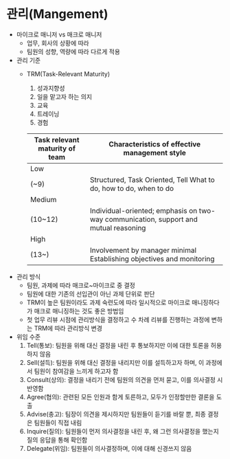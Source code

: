 # 관리(Mangement)

- 마이크로 매니저 vs 매크로 매니저
    - 업무, 회사의 상황에 따라
    - 팀원의 성향, 역량에 따라 다르게 적용
- 관리 기준
    - TRM(Task-Relevant Maturity)
        1. 성과지향성
        2. 일을 맡고자 하는 의지
        3. 교육
        4. 트레이닝
        5. 경험
        
        | Task relevant maturity of team | Characteristics of effective management style |
        | --- | --- |
        | Low
        (~9) | Structured, Task Oriented, Tell What to do, how to do, when to do |
        | Medium
        (10~12) | Individual-oriented; emphasis on two-way communication, support and mutual reasoning |
        | High
        (13~) | Involvement by manager minimal Establishing objectives and monitoring |
- 관리 방식
    - 팀원, 과제에 따라 매크로~마이크로 중 결정
    - 팀원에 대한 기존의 선입관이 아닌 과제 단위로 판단
    - TRM이 높은 팀원이라도 과제 숙련도에 따라 일시적으로 마이크로 매니징하다가 매크로 매니징하는 것도 좋은 방법임
    - 첫 업무 리뷰 시점에 관리방식을 결정하고 수 차례 리뷰를 진행하는 과정에 변하는 TRM에 따라 관리방식 변경
- 위임 수준
    1. Tell(통보): 팀원을 위해 대신 결정을 내린 후 통보하지만 이에 대한 토론을 허용하지 않음
    2. Sell(설득): 팀원을 위해 대신 결정을 내리지만 이를 설득하고자 하며, 이 과정에서 팀원이 참여감을 느끼게 하고자 함
    3. Consult(상의): 결정을 내리기 전에 팀원의 의견을 먼저 묻고, 이를 의사결정 시 반영함
    4. Agree(협의): 관련된 모든 인원과 함게 토른하고, 모두가 인정할만한 결론을 도출
    5. Advise(충고): 팀장이 의견을 제시하지만 팀원들이 듣기를 바랄 뿐, 최종 결정은 팀원들이 직접 내림
    6. Inquire(질의): 팀원들이 먼저 의사결정을 내린 후, 왜 그런 의사결정을 했는지 질의 응답을 통해 확인함
    7. Delegate(위임): 팀원들이 의사결정하며, 이에 대해 신경쓰지 않음